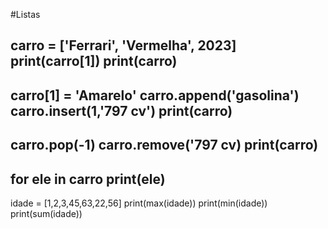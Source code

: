 #Listas

carro = ['Ferrari', 'Vermelha', 2023]
print(carro[1])
print(carro)
---
carro[1] = 'Amarelo'
carro.append('gasolina')
carro.insert(1,'797 cv')
print(carro)
---
carro.pop(-1)
carro.remove('797 cv)
print(carro)
---
for ele in carro
    print(ele)
---
idade = [1,2,3,45,63,22,56]
print(max(idade))
print(min(idade))
print(sum(idade))
